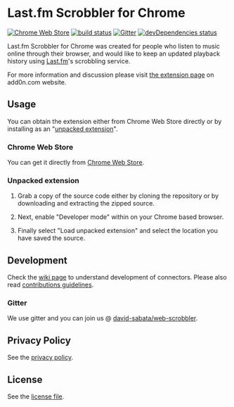 # Last.fm Scrobbler for Chrome

[![Chrome Web Store][0]][1] [![build status][2]][3] [![Gitter][4]][5] [![devDependencies status][6]][7]

Last.fm Scrobbler for Chrome was created for people who listen to music online through their browser, and would like to keep an updated playback history using [Last.fm][8]'s scrobbling service.

For more information and discussion please visit [the extension page][12] on add0n.com website.

## Usage

You can obtain the extension either from Chrome Web Store directly or by installing as an "[unpacked extension][9]".

### Chrome Web Store

You can get it directly from [Chrome Web Store][1].

### Unpacked extension

1. Grab a copy of the source code either by cloning the repository or by downloading and extracting the zipped source.

2. Next, enable "Developer mode" within on your Chrome based browser.

3. Finally select "Load unpacked extension" and select the location you have saved the source.

## Development

Check the [wiki page][10] to understand development of connectors. Please also read [contributions guidelines](.github/CONTRIBUTING.md).

### Gitter

We use gitter and you can join us @ [david-sabata/web-scrobbler][5].

## Privacy Policy

See the [privacy policy][11].

## License

See the [license file](LICENSE.txt).

[0]: https://img.shields.io/chrome-web-store/d/hhinaapppaileiechjoiifaancjggfjm.svg?style=flat
[1]: https://chrome.google.com/webstore/detail/lastfm-scrobbler/hhinaapppaileiechjoiifaancjggfjm
[2]: https://api.travis-ci.org/david-sabata/web-scrobbler.svg
[3]: https://travis-ci.org/david-sabata/web-scrobbler
[4]: https://badges.gitter.im/Join%20Chat.svg
[5]: https://gitter.im/david-sabata/web-scrobbler
[6]: https://david-dm.org/david-sabata/web-scrobbler/dev-status.svg
[7]: https://david-dm.org/david-sabata/web-scrobbler?type=dev
[8]: http://www.last.fm/
[9]: https://developer.chrome.com/extensions/getstarted#unpacked
[10]: https://github.com/david-sabata/web-scrobbler/wiki/Connectors-development
[11]: https://github.com/david-sabata/web-scrobbler/wiki/Privacy-policy
[12]: http://add0n.com/lastfm-scrobbler.html
